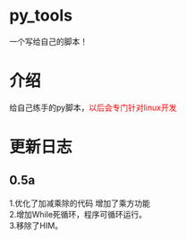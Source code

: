 # py_tools
一个写给自己的脚本！
# 介绍
给自己练手的py脚本，<font color=red>以后会专门针对linux开发</font>
# 更新日志
## 0.5a
 1.优化了加减乘除的代码
   增加了乘方功能 <br>
 2.增加While死循环，程序可循环运行。<br>
 3.移除了HIM。 

